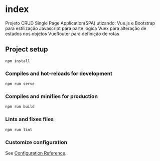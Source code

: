 # index
Projeto CRUD Single Page Application(SPA) utizando: 
	Vue.js e Bootstrap para estilização
	Javascript para parte lógica
	Vuex para alteração de estados nos objetos
	VueRouter para definição de rotas
## Project setup
```
npm install
```

### Compiles and hot-reloads for development
```
npm run serve
```

### Compiles and minifies for production
```
npm run build
```

### Lints and fixes files
```
npm run lint
```

### Customize configuration
See [Configuration Reference](https://cli.vuejs.org/config/).
